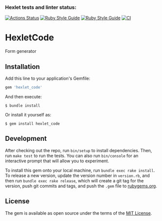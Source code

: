 ### Hexlet tests and linter status:
[![Actions Status](https://github.com/Ansseii/rails-project-lvl1/workflows/hexlet-check/badge.svg)](https://github.com/Ansseii/rails-project-lvl1/actions)
[![Ruby Style Guide](https://img.shields.io/badge/code_style-rubocop-brightgreen.svg)](https://github.com/rubocop/rubocop)
[![Ruby Style Guide](https://img.shields.io/badge/code_style-community-brightgreen.svg)](https://rubystyle.guide)
[![CI](https://github.com/Ansseii/rails-project-lvl1/actions/workflows/linter-tests-check.yml/badge.svg?branch=main)](https://github.com/Ansseii/rails-project-lvl1/actions/workflows/linter-tests-check.yml)

# HexletCode

Form generator

## Installation

Add this line to your application's Gemfile:

```ruby
gem 'hexlet_code'
```

And then execute:

    $ bundle install

Or install it yourself as:

    $ gem install hexlet_code

## Development

After checking out the repo, run `bin/setup` to install dependencies. Then, run `make test` to run the tests. You can also run `bin/console` for an interactive prompt that will allow you to experiment.

To install this gem onto your local machine, run `bundle exec rake install`. To release a new version, update the version number in `version.rb`, and then run `bundle exec rake release`, which will create a git tag for the version, push git commits and tags, and push the `.gem` file to [rubygems.org](https://rubygems.org).

## License

The gem is available as open source under the terms of the [MIT License](https://opensource.org/licenses/MIT).
